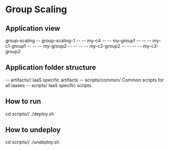 Group Scaling
===========

Application view
----------------
group-scaling
-- group-scaling-1
-- -- my-c4
-- -- my-group1
-- -- -- my-c1-group1
-- -- -- my-group2
-- -- -- -- my-c2-group2
-- -- -- -- my-c3-group2

Application folder structure
----------------------------
-- artifacts/<iaas>/ IaaS specific artifacts
-- scripts/common/ Common scripts for all iaases
-- scripts/<iaas> IaaS specific scripts

How to run
----------
cd scripts/<iaas>/
./deploy.sh

How to undeploy
---------------
cd scripts/<iaas>/
./undeploy.sh